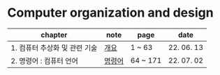 # Computer organization and design

| chapter | note | page | date |
| ------- | ---- | ---- | ---- |
| 1. 컴퓨터 추상화 및 관련 기술 | <a href="https://liltdevs.tistory.com/101">개요</a> | 1 ~ 63 | 22. 06. 13 |
| 2. 명령어 : 컴퓨터 언어  | <a href="https://liltdevs.tistory.com/103">명령어</a> | 64 ~ 171 | 22. 07. 02 |